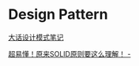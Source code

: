 # Design Pattern

[大话设计模式笔记](../300%20Learning%2085ac233e054e457b9ea0166355f87cb8/311%20Fundamental%20e4155938509041c8af1f134529265f3a/%E5%A4%A7%E8%AF%9D%E8%AE%BE%E8%AE%A1%E6%A8%A1%E5%BC%8F%E7%AC%94%E8%AE%B0%20b2e4f2be01ef40978d47311a537acb09.md)

[超易懂！原来SOLID原则要这么理解！ - ](../300%20Learning%2085ac233e054e457b9ea0166355f87cb8/311%20Fundamental%20e4155938509041c8af1f134529265f3a/%E8%B6%85%E6%98%93%E6%87%82%EF%BC%81%E5%8E%9F%E6%9D%A5SOLID%E5%8E%9F%E5%88%99%E8%A6%81%E8%BF%99%E4%B9%88%E7%90%86%E8%A7%A3%EF%BC%81%20-%208b99f363bc5c4bb2a0aaea1e756a66d6.md)